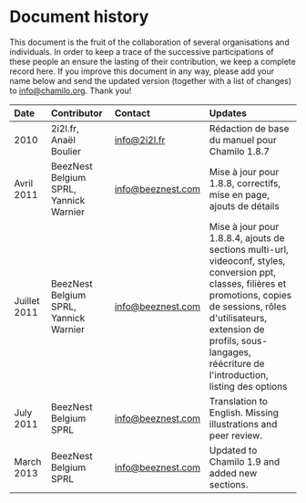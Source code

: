 # Document history

This document is the fruit of the collaboration of several organisations and individuals. In order to keep a trace of the successive participations of these people an ensure the lasting of their contribution, we keep a complete record here. If you improve this document in any way, please add your name below and send the updated version \(together with a list of changes\) to info@chamilo.org. Thank you!

| Date | Contributor | Contact | Updates |
| :--- | :--- | :--- | :--- |
| 2010 | 2i2l.fr, Anaël Boulier | info@2i2l.fr | Rédaction de base du manuel pour Chamilo 1.8.7 |
| Avril 2011 | BeezNest Belgium SPRL, Yannick Warnier | info@beeznest.com | Mise à jour pour 1.8.8, correctifs, mise en page, ajouts de détails |
| Juillet 2011 | BeezNest Belgium SPRL, Yannick Warnier | info@beeznest.com | Mise à jour pour 1.8.8.4, ajouts de sections multi-url, videoconf, styles, conversion ppt, classes, filières et promotions, copies de sessions, rôles d'utilisateurs, extension de profils, sous-langages, réécriture de l'introduction, listing des options |
| July 2011 | BeezNest Belgium SPRL | info@beeznest.com | Translation to English. Missing illustrations and peer review. |
| March 2013 | BeezNest Belgium SPRL | info@beeznest.com | Updated to Chamilo 1.9 and added new sections. |

